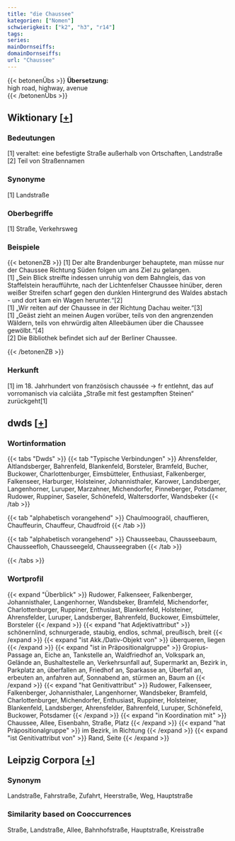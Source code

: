 ```yaml
---
title: "die Chaussee"
kategorien: ["Nomen"]
schwierigkeit: ["k2", "h3", "r14"]
tags:
series:
mainDornseiffs:
domainDornseiffs:
url: "Chaussee"
---
```


{{< betonenÜbs >}}
**Übersetzung:**  
high road, highway, avenue  
{{< /betonenÜbs >}}

## Wiktionary [[+](https://de.wiktionary.org/wiki/Chaussee)]

### Bedeutungen
[1] veraltet: eine befestigte Straße außerhalb von Ortschaften, Landstraße  
[2] Teil von Straßennamen  

### Synonyme
[1] Landstraße  

### Oberbegriffe
[1] Straße, Verkehrsweg  

### Beispiele
{{< betonenZB >}}
[1] Der alte Brandenburger behauptete, man müsse nur der Chaussee Richtung Süden folgen um ans Ziel zu gelangen.  
[1] „Sein Blick streifte indessen unruhig von dem Bahngleis, das von Staffelstein heraufführte, nach der Lichtenfelser Chaussee hinüber, deren weißer Streifen scharf gegen den dunklen Hintergrund des Waldes abstach - und dort kam ein Wagen herunter.“[2]  
[1] „Wir reiten auf der Chaussee in der Richtung Dachau weiter.“[3]  
[1] „Geäst zieht an meinen Augen vorüber, teils von den angrenzenden Wäldern, teils von ehrwürdig alten Alleebäumen über die Chaussee gewölbt.“[4]  
[2] Die Bibliothek befindet sich auf der Berliner Chaussee.  

{{< /betonenZB >}}
### Herkunft
[1] im 18. Jahrhundert von französisch chaussée → fr entlehnt, das auf vorromanisch via calciāta „Straße mit fest gestampften Steinen“ zurückgeht[1]  



## dwds [[+](https://www.dwds.de/wb/Chaussee)]

### Wortinformation
{{< tabs "Dwds" >}}
{{< tab "Typische Verbindungen" >}}
Ahrensfelder, Altlandsberger, Bahrenfeld, Blankenfeld, Borsteler, Bramfeld, Bucher, Buckower, Charlottenburger, Eimsbütteler, Enthusiast, Falkenberger, Falkenseer, Harburger, Holsteiner, Johannisthaler, Karower, Landsberger, Langenhorner, Luruper, Marzahner, Michendorfer, Pinneberger, Potsdamer, Rudower, Ruppiner, Saseler, Schönefeld, Waltersdorfer, Wandsbeker
{{< /tab >}}

{{< tab "alphabetisch vorangehend" >}}
Chaulmoograöl, chauffieren, Chauffeurin, Chauffeur, Chaudfroid
{{< /tab >}}

{{< tab "alphabetisch vorangehend" >}}
Chausseebau, Chausseebaum, Chausseefloh, Chausseegeld, Chausseegraben
{{< /tab >}}

{{< /tabs >}}

### Wortprofil
{{< expand "Überblick" >}} Rudower, Falkenseer, Falkenberger, Johannisthaler, Langenhorner, Wandsbeker, Bramfeld, Michendorfer, Charlottenburger, Ruppiner, Enthusiast, Blankenfeld, Holsteiner, Ahrensfelder, Luruper, Landsberger, Bahrenfeld, Buckower, Eimsbütteler, Borsteler {{< /expand >}}
{{< expand "hat Adjektivattribut" >}} schönernlind, schnurgerade, staubig, endlos, schmal, preußisch, breit {{< /expand >}}
{{< expand "ist Akk./Dativ-Objekt von" >}} überqueren, liegen {{< /expand >}}
{{< expand "ist in Präpositionalgruppe" >}} Gropius-Passage an, Eiche an, Tankstelle an, Waldfriedhof an, Volkspark an, Gelände an, Bushaltestelle an, Verkehrsunfall auf, Supermarkt an, Bezirk in, Parkplatz an, überfallen an, Friedhof an, Sparkasse an, Überfall an, erbeuten an, anfahren auf, Sonnabend an, stürmen an, Baum an {{< /expand >}}
{{< expand "hat Genitivattribut" >}} Rudower, Falkenseer, Falkenberger, Johannisthaler, Langenhorner, Wandsbeker, Bramfeld, Charlottenburger, Michendorfer, Enthusiast, Ruppiner, Holsteiner, Blankenfeld, Landsberger, Ahrensfelder, Bahrenfeld, Luruper, Schönefeld, Buckower, Potsdamer {{< /expand >}}
{{< expand "in Koordination mit" >}} Chaussee, Allee, Eisenbahn, Straße, Platz {{< /expand >}}
{{< expand "hat Präpositionalgruppe" >}} im Bezirk, in Richtung {{< /expand >}}
{{< expand "ist Genitivattribut von" >}} Rand, Seite {{< /expand >}}

## Leipzig Corpora [[+](https://corpora.uni-leipzig.de/en/res?word=Chaussee&corpusId=deu_newscrawl-public_2018)]


### Synonym
Landstraße, Fahrstraße, Zufahrt, Heerstraße, Weg, Hauptstraße


### Similarity based on Cooccurrences
Straße, Landstraße, Allee, Bahnhofstraße, Hauptstraße, Kreisstraße

